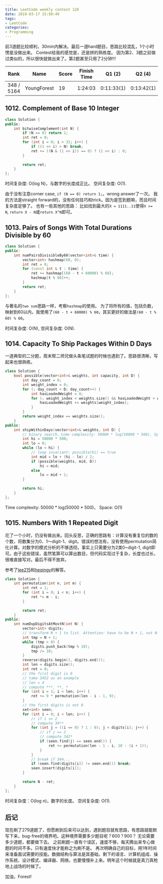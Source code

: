 ```yaml
---
title: LeetCode weekly contest 128
date: 2019-03-17 15:50:49
tags:
- LeetCode
categories:
- Programming
---
```


前3道题比较顺利，30min内解决。最后一道hard题目，思路比较混乱，1个小时愣是没做出来。
Contest给我的感觉是，还是拼的熟练度。
因为第2、3题之前做过类似的，所以很快就做出来了。第2题甚至只用了2分钟!!!

| Rank |	Name |	Score |	Finish Time | 	Q1 (2) |	Q2 (4) |	Q3 (6) |	Q4 (8)|
|--|--|--|--|--|--|--|--|
|348 / 5164|	YoungForest |	19|	1:24:03|	0:11:33(1)|	0:13:42(1)|	0:27:37	|None|

## 1012. Complement of Base 10 Integer

```cpp
class Solution {
public:
    int bitwiseComplement(int N) {
        if (N == 0) return 1;
        int ret = 0;
        for (int i = 0; i < 32; i++) {
            if ((1 << i) > N) break;
            ret += ((N & (1 << i)) == 0) ? (1 << i) : 0;
        }
        
        return ret;
    }
};
```

时间复杂度: O(log N)，与数字的长度成正比。
空间复杂度: O(1).

由于没有注意corner case, `if (N == 0) return 1;`。wrong answer了一次。
我的方法是straight forward的，没有任何技巧和trick。因为是签到题嘛，而且时间复杂度足够了。
也有一些其他的思路：
比如找到最大的`X = 1111..11`使得`X >= N`, `return X - N`或`return X^N`即可。

## 1013. Pairs of Songs With Total Durations Divisible by 60


```cpp
class Solution {
public:
    int numPairsDivisibleBy60(vector<int>& time) {
        vector<int> hashmap(60, 0);
        int ret = 0;
        for (const int & t : time) {
            ret += hashmap[(60 - t + 60000) % 60];
            hashmap[t % 60]++;
        }
        return ret;
    }
};
```

与著名的`two sum`思路一样，考察`hashmap`的使用。
为了将所有的值，包括负数，映射到60以内，我使用了`(60 - t + 60000) % 60`，其实更好的做法是`(60 - t % 60) % 60`。

时间复杂度: O(N),
空间复杂度: O(N).

## 1014. Capacity To Ship Packages Within D Days

一道典型的二分题，周末帮二师兄做头条笔试题的时候也遇到了。思路很清晰，写起来也很熟练。

```cpp
class Solution {
    bool possible(vector<int>& weights, int capacity, int D) {
        int day_count = 0;
        int weight_index = 0;
        for (; day_count < D; day_count++) {
            int hasLoadedWeight = 0;
            for (; weight_index < weights.size() && hasLoadedWeight + weights[weight_index] <= capacity; weight_index++) {
                hasLoadedWeight += weights[weight_index];
            }
        }
        return weight_index == weights.size();
    }
public:
    int shipWithinDays(vector<int>& weights, int D) {
        // binary search，time complexity: 50000 * log(50000 * 500), Space: O(1)
        int hi = 50000 * 500;
        int lo = 0;
        while (lo < hi) {
            // loop invariant: possible(hi) == true
            int mid = lo + (hi - lo) / 2;
            if (possible(weights, mid, D))
                hi = mid;
            else
                lo = mid + 1;
        }
        
        return hi;
    }
};
```

Time complexity: 50000 * log(50000 * 500)，
Space: O(1)

## 1015. Numbers With 1 Repeated Digit

花了一个小时，仍没有做出来。回头反思，正确的思路有：计算没有重复位的数的个数，将数集分为0、1～digit-1、digit。错误的想法有，没有使用permutation简化计算。对数字的模式分析的不够透彻，事实上只需要分为2类0~digit-1, digit即可。由于这些错误，虽然笔算可以算出数目，但代码实现过于复杂，长度也过长，很难直接写对。最后不得不放弃。

参考了[lee215](https://leetcode.com/problems/numbers-with-1-repeated-digit/discuss/256725/JavaPython-Count-the-Number-Without-Repeated-Digit)和[heqingy](https://leetcode.com/problems/numbers-with-1-repeated-digit/discuss/256866/Python-O(logN)-solution-with-clear-explanation)的解答。

```cpp
class Solution {
    int permutation(int n, int m) {
        int ret = 1;
        for (int i = 0; i < n; i++) {
            ret *= m - i;
        }
        
        return ret;
    }
public:
    int numDupDigitsAtMostN(int N) {
        vector<int> digits;
        // transform N + 1 to list. Attention: have to be N + 1, not N
        int tmp = N + 1;
        while (tmp > 0) {
            digits.push_back(tmp % 10);
            tmp /= 10;
        }
        reverse(digits.begin(), digits.end());
        int len = digits.size();
        int ret = 0;
        // the first digit is 0
        // take 3452 as an example
        // len = 4
        // compute ***, **, *
        for (int i = 1; i < len; i++) {
            ret += 9 * permutation(len - i - 1, 9);
        }
        // the first digits is not 0
        set<int> seen;
        for (int i = 0; i < len; i++) {
            // if i == 2
            // compute 34**
            for (int j = ((i == 0) ? 1 : 0); j < digits[i]; j++) {
                // if j == 2
                // compute 342*
                if (seen.find(j) == seen.end()) {
                    ret += permutation(len - 1 - i, 10 - (i + 1));
                }
            }
            // break if 344...
            if (seen.find(digits[i]) != seen.end()) break;
            seen.insert(digits[i]);
        }
        
        return N - ret;
    }
};
```

时间复杂度：O(log n)，数字的长度。
空间复杂度: O(1).


## 后记

现在刷了279道题了，但愿刷到后来可以达到，遇到题目就有思路，有思路就能默写下来，bug-free的境界吧。这种境界需要多少题目呢？600？900？
无论需要多少道题，都要做下去。
之前刷题一直有个误区，速度不够，每天腾出来专心做题的时间不多。只有速度快才能称之为刷不是。
再次明确自己的目标，用1年时间来准备面试需要的技能。数据结构与算法是其基础，剩下的语言、计算机组成、操作系统、设计模式、编译器、网络，也要慢慢补上来。明年这个时候就是真刀真枪地上战场的时候了。

加油，Forest!